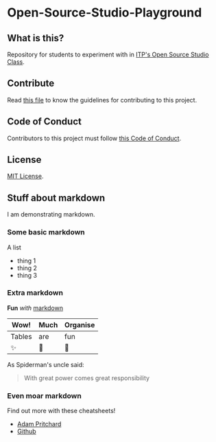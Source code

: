 # Open-Source-Studio-Playground

## What is this?

Repository for students to experiment with in [ITP's Open Source Studio Class](https://github.com/shiffman/Open-Source-Studio-ITP).

## Contribute
Read [this file](https://github.com/shiffman/Open-Source-Studio-Playground/blob/master/CONTRIBUTING.md) to know the guidelines for contributing to this project.

## Code of Conduct
Contributors to this project must follow [this Code of Conduct](https://github.com/shiffman/Open-Source-Studio-Playground/blob/master/CODE_OF_CONDUCT.md).

## License
[MIT License](https://github.com/shiffman/Open-Source-Studio-Playground/blob/master/LICENSE).

## Stuff about markdown

I am demonstrating markdown.

### Some basic markdown

A list
* thing 1
* thing 2
* thing 3

### Extra markdown

__Fun__ _with_ [markdown](https://guides.github.com/pdfs/markdown-cheatsheet-online.pdf)

Wow! | Much | Organise
--- | --- | ---
Tables | are | fun
:sparkles: | :rocket: | :metal:

As Spiderman's uncle said:
> With great power comes great responsibility

### Even moar markdown

Find out more with these cheatsheets!
* [Adam Pritchard](https://github.com/adam-p/markdown-here/wiki/Markdown-Cheatsheet)
* [Github](https://guides.github.com/pdfs/markdown-cheatsheet-online.pdf)
